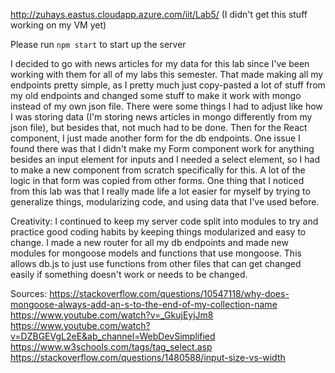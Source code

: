http://zuhays.eastus.cloudapp.azure.com/iit/Lab5/ (I didn't get this stuff working on my VM yet)

Please run `npm start` to start up the server

I decided to go with news articles for my data for this lab since I've been working with them for all of my labs this semester. That made making all my endpoints pretty simple, as I pretty much just copy-pasted a lot of stuff from my old endpoints and changed some stuff to make it work with mongo instead of my own json file. There were some things I had to adjust like how I was storing data (I'm storing news articles in mongo differently from my json file), but besides that, not much had to be done. Then for the React component, I just made another form for the db endpoints. One issue I found there was that I didn't make my Form component work for anything besides an input element for inputs and I needed a select element, so I had to make a new component from scratch specifically for this. A lot of the logic in that form was copied from other forms. One thing that I noticed from this lab was that I really made life a lot easier for myself by trying to generalize things, modularizing code, and using data that I've used before.

Creativity:
I continued to keep my server code split into modules to try and practice good coding habits by keeping things modularized and easy to change. I made a new router for all my db endpoints and made new modules for mongoose models and functions that use mongoose. This allows db.js to just use functions from other files that can get changed easily if something doesn't work or needs to be changed.

Sources:
https://stackoverflow.com/questions/10547118/why-does-mongoose-always-add-an-s-to-the-end-of-my-collection-name
https://www.youtube.com/watch?v=_GkujEyjJm8
https://www.youtube.com/watch?v=DZBGEVgL2eE&ab_channel=WebDevSimplified
https://www.w3schools.com/tags/tag_select.asp
https://stackoverflow.com/questions/1480588/input-size-vs-width